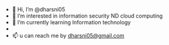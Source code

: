 - 👋 Hi, I’m @dharsni05
- 👀 I’m interested in information security ND cloud computing 
- 🌱 I’m currently learning Information technology 
- 
- 📫 u can reach me by dharsni05@gmail.com 

<!---
dharsni05/dharsni05 is a ✨ special ✨ repository because its `README.md` (this file) appears on your GitHub profile.
You can click the Preview link to take a look at your changes.
--->
